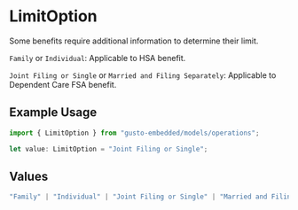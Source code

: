 # LimitOption

Some benefits require additional information to determine
their limit.

`Family` or `Individual`: Applicable to HSA benefit.

`Joint Filing or Single` or `Married and Filing Separately`: Applicable to Dependent Care FSA benefit.

## Example Usage

```typescript
import { LimitOption } from "gusto-embedded/models/operations";

let value: LimitOption = "Joint Filing or Single";
```

## Values

```typescript
"Family" | "Individual" | "Joint Filing or Single" | "Married and Filing Separately"
```